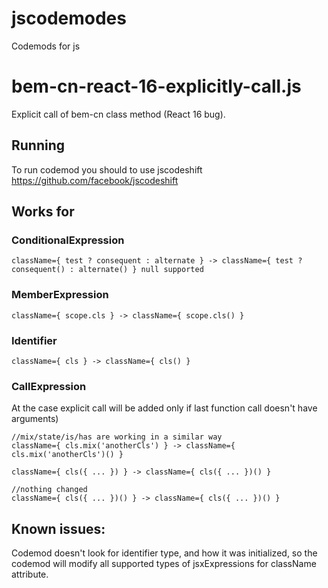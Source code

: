 # jscodemodes
Codemods for js

# bem-cn-react-16-explicitly-call.js <beta>
Explicit call of bem-cn class method (React 16 bug).

## Running
To run codemod you should to use jscodeshift https://github.com/facebook/jscodeshift

## Works for

### ConditionalExpression
```
className={ test ? consequent : alternate } -> className={ test ? consequent() : alternate() } null supported
```

### MemberExpression
```
className={ scope.cls } -> className={ scope.cls() }
```

### Identifier
```
className={ cls } -> className={ cls() }
```

### CallExpression

At the case explicit call will be added only if last function call doesn't have arguments)
```
//mix/state/is/has are working in a similar way
className={ cls.mix('anotherCls') } -> className={ cls.mix('anotherCls')() }
```

```
className={ cls({ ... }) } -> className={ cls({ ... })() }
```

```
//nothing changed
className={ cls({ ... })() } -> className={ cls({ ... })() } 
```

## Known issues:

Codemod doesn't look for identifier type, and how it was initialized, so the codemod will modify all supported types of jsxExpressions for className attribute.
